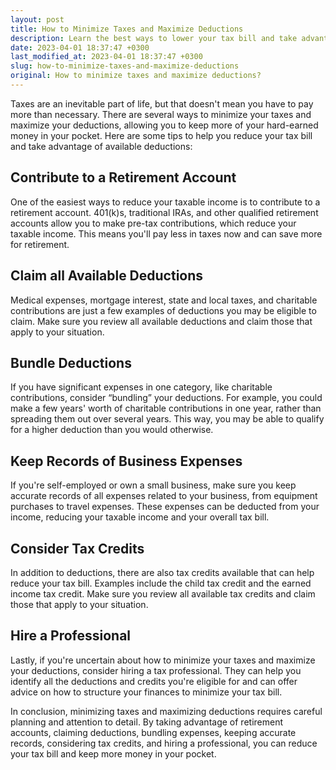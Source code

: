 ```yaml
---
layout: post
title: How to Minimize Taxes and Maximize Deductions
description: Learn the best ways to lower your tax bill and take advantage of available deductions to save money.
date: 2023-04-01 18:37:47 +0300
last_modified_at: 2023-04-01 18:37:47 +0300
slug: how-to-minimize-taxes-and-maximize-deductions
original: How to minimize taxes and maximize deductions?
---
```

Taxes are an inevitable part of life, but that doesn't mean you have to pay more than necessary. There are several ways to minimize your taxes and maximize your deductions, allowing you to keep more of your hard-earned money in your pocket. Here are some tips to help you reduce your tax bill and take advantage of available deductions:

## Contribute to a Retirement Account

One of the easiest ways to reduce your taxable income is to contribute to a retirement account. 401(k)s, traditional IRAs, and other qualified retirement accounts allow you to make pre-tax contributions, which reduce your taxable income. This means you'll pay less in taxes now and can save more for retirement.

## Claim all Available Deductions

Medical expenses, mortgage interest, state and local taxes, and charitable contributions are just a few examples of deductions you may be eligible to claim. Make sure you review all available deductions and claim those that apply to your situation.

## Bundle Deductions

If you have significant expenses in one category, like charitable contributions, consider “bundling” your deductions. For example, you could make a few years' worth of charitable contributions in one year, rather than spreading them out over several years. This way, you may be able to qualify for a higher deduction than you would otherwise.

## Keep Records of Business Expenses

If you're self-employed or own a small business, make sure you keep accurate records of all expenses related to your business, from equipment purchases to travel expenses. These expenses can be deducted from your income, reducing your taxable income and your overall tax bill.

## Consider Tax Credits

In addition to deductions, there are also tax credits available that can help reduce your tax bill. Examples include the child tax credit and the earned income tax credit. Make sure you review all available tax credits and claim those that apply to your situation.

## Hire a Professional

Lastly, if you're uncertain about how to minimize your taxes and maximize your deductions, consider hiring a tax professional. They can help you identify all the deductions and credits you're eligible for and can offer advice on how to structure your finances to minimize your tax bill.

In conclusion, minimizing taxes and maximizing deductions requires careful planning and attention to detail. By taking advantage of retirement accounts, claiming deductions, bundling expenses, keeping accurate records, considering tax credits, and hiring a professional, you can reduce your tax bill and keep more money in your pocket.